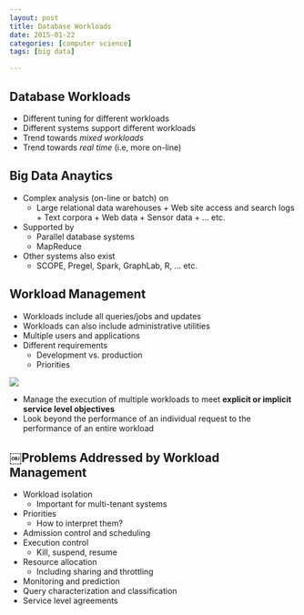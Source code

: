 ```yaml
---
layout: post
title: Database Workloads
date: 2015-01-22
categories: [computer science]
tags: [big data]

---
```



## Database Workloads

* Different tuning for different workloads
* Different systems support different workloads
* Trend towards *mixed workloads*
* Trend towards *real time* (i.e, more on-line)

## Big Data Anaytics

* Complex analysis (on-line or batch) on
	* Large relational data warehouses +
	Web site access and search logs + Text corpora + Web data + Sensor data + ... etc.
* Supported by 
	* Parallel database systems
	* MapReduce
* Other systems also exist
	* SCOPE, Pregel, Spark, GraphLab, R, ... etc.
	
		
## Workload Management

* Workloads include all queries/jobs and updates
* Workloads can also include administrative utilities
* Multiple users and applications
* Different requirements
	* Development vs. production
	* Priorities
	
![](http://sungsoo.github.com/images/workloads.png)

* Manage the execution of multiple workloads to meet **explicit or implicit service level objectives**
* Look beyond the performance of an individual request to the performance of an entire workload

## ￼Problems Addressed by Workload Management
* Workload isolation	* Important for multi-tenant systems* Priorities	* How to interpret them?* Admission control and scheduling 
* Execution control	* Kill, suspend, resume 
* Resource allocation	* Including sharing and throttling* Monitoring and prediction* Query characterization and classification 
* Service level agreements